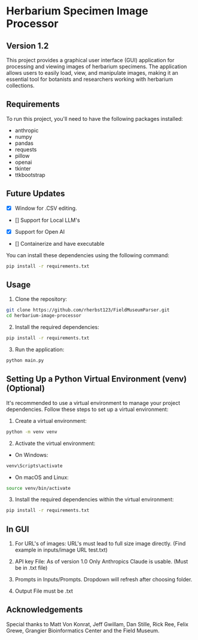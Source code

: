 
# Herbarium Specimen Image Processor
## Version 1.2

This project provides a graphical user interface (GUI) application for processing and viewing images of herbarium specimens. The application allows users to easily load, view, and manipulate images, making it an essential tool for botanists and researchers working with herbarium collections.

## Requirements

To run this project, you'll need to have the following packages installed:

- anthropic
- numpy
- pandas
- requests
- pillow
- openai
- tkinter
- ttkbootstrap

## Future Updates

- [x] Window for .CSV editing.
- [] Support for Local LLM's
- [x] Support for Open AI
- [] Containerize and have executable


You can install these dependencies using the following command:

```bash
pip install -r requirements.txt
```

## Usage

1. Clone the repository:

```bash
git clone https://github.com/rherbst123/FieldMuseumParser.git
cd herbarium-image-processor
```

2. Install the required dependencies:

```bash
pip install -r requirements.txt
```

3. Run the application:

```bash
python main.py
```

## Setting Up a Python Virtual Environment (venv) (Optional)

It's recommended to use a virtual environment to manage your project dependencies. Follow these steps to set up a virtual environment:

1. Create a virtual environment:

```bash
python -m venv venv
```

2. Activate the virtual environment:

- On Windows:

```bash
venv\Scripts\activate
```

- On macOS and Linux:

```bash
source venv/bin/activate
```

3. Install the required dependencies within the virtual environment:

```bash
pip install -r requirements.txt
```

## In GUI

1. For URL's of images: URL's must lead to full size image directly. (Find example in inputs/image URL test.txt)

2. API key File: As of version 1.0 Only Anthropics Claude is usable. (Must be in .txt file)

3. Prompts in Inputs/Prompts.
Dropdown will refresh after choosing folder.

4. Output File must be .txt

## Acknowledgements

Special thanks to Matt Von Konrat, Jeff Gwillam, Dan Stille, Rick Ree, Felix Grewe, Grangier Bioinformatics Center and the Field Museum.
